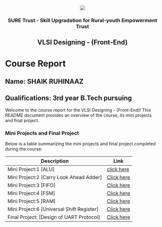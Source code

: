 <!-- PROJECT LOGO -->
<br />

<div align="center">
   <img src='https://user-images.githubusercontent.com/73131499/166115643-d3187f47-d38f-41b2-ae42-5ecbbc60de14.png' />


<h3 align="center">SURE Trust - Skill Upgradation for Rural-youth Empowerment Trust</h3>
  <h2>VLSI Designing - (Front-End)</h2>
</div>

# Course Report

## Name: SHAIK RUHINAAZ


## Qualifications: 3rd year B.Tech pursuing

Welcome to the course report for the VLSI Designing - (Front-End)! This README document provides an overview of the course, its mini projects and final project.

### Mini Projects and Final Project

Below is a table summarizing the mini projects and final project completed during the course:

| Description                                  | Link                                    |
|----------------------------------------------|-----------------------------------------|
| Mini Project:1 [ALU]                    |[click here](https://github.com/Ruhinaazshaik/G9_VLSI/tree/main/Mini%20Projects/SHAIKRUHINAAZ/ALU)              
| Mini Project:2 [Carry Look Ahead Adder] |[Click here](https://github.com/Ruhinaazshaik/G9_VLSI/tree/main/Mini%20Projects/SHAIKRUHINAAZ/Carry%20Look%20Ahead%20Adder)                     
| Mini Project:3 [FIFO]                   |[Click here](https://github.com/Ruhinaazshaik/G9_VLSI/tree/main/Mini%20Projects/SHAIKRUHINAAZ/FIFO)
| Mini Project:4 [FSM]                    |[Click here](https://github.com/Ruhinaazshaik/G9_VLSI/tree/main/Mini%20Projects/SHAIKRUHINAAZ/FSM)                   
| Mini Project:5 [RAM]                    |[Click here](https://github.com/Ruhinaazshaik/G9_VLSI/tree/main/Mini%20Projects/SHAIKRUHINAAZ/Ram)                      
| Mini Project:6 [Universal Shift Register]|[Click here](https://github.com/Ruhinaazshaik/G9_VLSI/tree/main/Mini%20Projects/SHAIKRUHINAAZ/universal%20register)              
| Final Project: [Design of UART Protocol]|[Click here](https://github.com/sure-trust/G9_VLSI/tree/main/Final%20Capstone%20ProjectSHAIKRUHINAAZ)                        |

